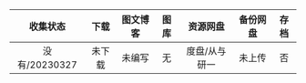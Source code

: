 |   收集状态    |  下载  | 图文博客 | 图库 |   资源网盘    | 备份网盘 | 存档 |
| :-----------: | :----: | :------: | :--: | :-----------: | :------: | :--: |
| 没有/20230327 | 未下载 |  未编写  |  无  | 度盘/从与研一 |  未上传  |  否  |

